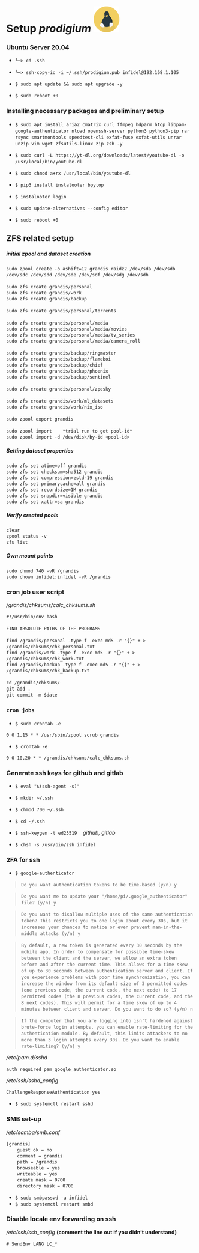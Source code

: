 # Setup *prodigium* ![prodigium! image](https://github.com/atheistd/atheistd.github.io/raw/master/assets/prodigium/prodigium-small.png)



### Ubuntu Server 20.04

- `╰─> cd .ssh`
- `╰─> ssh-copy-id -i ~/.ssh/prodigium.pub infidel@192.168.1.105`

- `$ sudo apt update && sudo apt upgrade -y`
- `$ sudo reboot +0`



### Installing necessary packages and preliminary setup

- `$ sudo apt install aria2 cmatrix curl ffmpeg hdparm htop libpam-google-authenticator nload openssh-server python3 python3-pip rar rsync smartmontools speedtest-cli exfat-fuse exfat-utils unrar unzip vim wget zfsutils-linux zip zsh -y`

- `$ sudo curl -L https://yt-dl.org/downloads/latest/youtube-dl -o /usr/local/bin/youtube-dl`
- `$ sudo chmod a+rx /usr/local/bin/youtube-dl`

- `$ pip3 install instalooter bpytop`
- `$ instalooter login`

- `$ sudo update-alternatives --config editor`

- `$ sudo reboot +0`



## ZFS related setup

##### initial zpool and dataset creation

```
sudo zpool create -o ashift=12 grandis raidz2 /dev/sda /dev/sdb /dev/sdc /dev/sdd /dev/sde /dev/sdf /dev/sdg /dev/sdh

sudo zfs create grandis/personal
sudo zfs create grandis/work
sudo zfs create grandis/backup

sudo zfs create grandis/personal/torrents

sudo zfs create grandis/personal/media
sudo zfs create grandis/personal/media/movies
sudo zfs create grandis/personal/media/tv_series
sudo zfs create grandis/personal/media/camera_roll

sudo zfs create grandis/backup/ringmaster
sudo zfs create grandis/backup/flameboi
sudo zfs create grandis/backup/chief
sudo zfs create grandis/backup/phoenix
sudo zfs create grandis/backup/sentinel

sudo zfs create grandis/personal/zpesky

sudo zfs create grandis/work/ml_datasets
sudo zfs create grandis/work/nix_iso

sudo zpool export grandis

sudo zpool import    *trial run to get pool-id*
sudo zpool import -d /dev/disk/by-id <pool-id>
```

##### Setting dataset properties

```
sudo zfs set atime=off grandis
sudo zfs set checksum=sha512 grandis
sudo zfs set compression=zstd-19 grandis
sudo zfs set primarycache=all grandis
sudo zfs set recordsize=1M grandis
sudo zfs set snapdir=visible grandis
sudo zfs set xattr=sa grandis
```

##### Verify created pools

```
clear
zpool status -v
zfs list
```

##### Own mount points

```
sudo chmod 740 -vR /grandis
sudo chown infidel:infidel -vR /grandis
```



### cron job user script

*/grandis/chksums/calc_chksums.sh*

```
#!/usr/bin/env bash

FIND ABSOLUTE PATHS OF THE PROGRAMS

find /grandis/personal -type f -exec md5 -r "{}" + > /grandis/chksums/chk_personal.txt
find /grandis/work -type f -exec md5 -r "{}" + > /grandis/chksums/chk_work.txt
find /grandis/backup -type f -exec md5 -r "{}" + > /grandis/chksums/chk_backup.txt

cd /grandis/chksums/
git add .
git commit -m $date

```



### `cron jobs`

 - `$ sudo crontab -e`

```
0 0 1,15 * * /usr/sbin/zpool scrub grandis
```

- `$ crontab -e`

```
0 0 10,20 * * /grandis/chksums/calc_chksums.sh
```



### Generate ssh keys for github and gitlab

- `$ eval "$(ssh-agent -s)"`
- `$ mkdir ~/.ssh`
- `$ chmod 700 ~/.ssh`
- `$ cd ~/.ssh`
- `$ ssh-keygen -t ed25519`&nbsp;&nbsp;&nbsp;&nbsp;*github, gitlab*

- `$ chsh -s /usr/bin/zsh infidel`



### 2FA for ssh

- `$ google-authenticator`


> `Do you want authentication tokens to be time-based (y/n) y`


> `Do you want me to update your "/home/pi/.google_authenticator" file? (y/n) y`


> `Do you want to disallow multiple uses of the same authentication
token? This restricts you to one login about every 30s, but it increases
your chances to notice or even prevent man-in-the-middle attacks (y/n) y`


> `By default, a new token is generated every 30 seconds by the mobile app.
In order to compensate for possible time-skew between the client and the server,
we allow an extra token before and after the current time. This allows for a
time skew of up to 30 seconds between authentication server and client. If you
experience problems with poor time synchronization, you can increase the window
from its default size of 3 permitted codes (one previous code, the current
code, the next code) to 17 permitted codes (the 8 previous codes, the current
code, and the 8 next codes). This will permit for a time skew of up to 4 minutes
between client and server.
Do you want to do so? (y/n) n`


> `If the computer that you are logging into isn't hardened against brute-force
login attempts, you can enable rate-limiting for the authentication module.
By default, this limits attackers to no more than 3 login attempts every 30s.
Do you want to enable rate-limiting? (y/n) y`

*/etc/pam.d/sshd*
```
auth required pam_google_authenticator.so
```

*/etc/ssh/sshd_config*
```
ChallengeResponseAuthentication yes
```

- `$ sudo systemctl restart sshd`



### SMB set-up

*/etc/samba/smb.conf*
```
[grandis]
	guest ok = no
	comment = grandis
	path = /grandis
	browseable = yes
	writeable = yes
	create mask = 0700
	directory mask = 0700
```

- `$ sudo smbpasswd -a infidel`
- `$ sudo systemctl restart smbd`



### Disable locale env forwarding on ssh

*/etc/ssh/ssh_config* **(comment the line out if you didn’t understand)**
```
# SendEnv LANG LC_*
```

